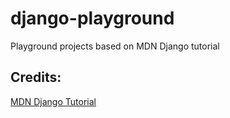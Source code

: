 # django-playground
Playground projects based on MDN Django tutorial

## Credits:

[MDN Django Tutorial](https://developer.mozilla.org/en-US/docs/Learn/Server-side/Django)
